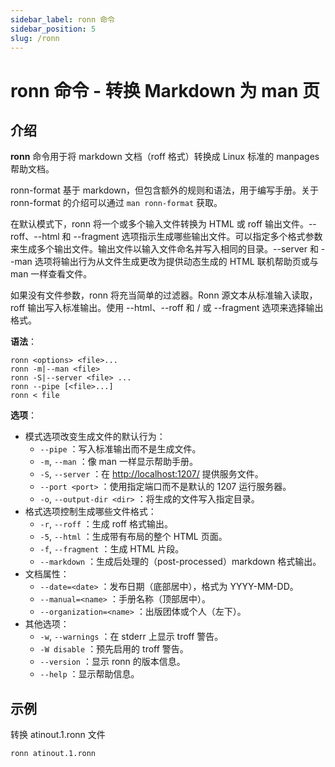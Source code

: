 ```yaml
---
sidebar_label: ronn 命令
sidebar_position: 5
slug: /ronn
---
```


# ronn 命令 - 转换 Markdown 为 man 页



## 介绍

**ronn** 命令用于将 markdown 文档（roff 格式）转换成 Linux 标准的 manpages 帮助文档。

ronn-format 基于 markdown，但包含额外的规则和语法，用于编写手册。关于 ronn-format 的介绍可以通过 `man ronn-format` 获取。	

在默认模式下，ronn 将一个或多个输入文件转换为 HTML 或 roff 输出文件。--roff、--html 和 --fragment 选项指示生成哪些输出文件。可以指定多个格式参数来生成多个输出文件。输出文件以输入文件命名并写入相同的目录。--server 和 --man 选项将输出行为从文件生成更改为提供动态生成的 HTML 联机帮助页或与 man 一样查看文件。

如果没有文件参数，ronn 将充当简单的过滤器。Ronn 源文本从标准输入读取，roff 输出写入标准输出。使用 --html、--roff 和 / 或 --fragment 选项来选择输出格式。 

**语法**：

```shell
ronn <options> <file>...
ronn -m|--man <file>
ronn -S|--server <file> ...
ronn --pipe [<file>...]
ronn < file
```

**选项**：

- 模式选项改变生成文件的默认行为：
  - `--pipe` ：写入标准输出而不是生成文件。
  - `-m`, `--man` ：像 man 一样显示帮助手册。
  - `-S`, `--server` ：在 [http://localhost:1207/](http://localhost:1207/) 提供服务文件。
  - `--port <port>` ：使用指定端口而不是默认的 1207 运行服务器。
  - `-o`, `--output-dir <dir>` ：将生成的文件写入指定目录。
- 格式选项控制生成哪些文件格式：
  - `-r`, `--roff` ：生成 roff 格式输出。
  - `-5`, `--html` ：生成带有布局的整个 HTML 页面。
  - `-f`, `--fragment` ：生成 HTML 片段。
  - `--markdown` ：生成后处理的（post-processed）markdown 格式输出。
- 文档属性：
  - `--date=<date>` ：发布日期（底部居中），格式为 YYYY-MM-DD。
  - `--manual=<name>` ：手册名称（顶部居中）。
  - `--organization=<name>` ：出版团体或个人（左下）。
- 其他选项：
  - `-w`, `--warnings` ：在 stderr 上显示 troff 警告。
  - `-W disable` ：预先启用的 troff 警告。
  - `--version` ：显示 ronn 的版本信息。
  - `--help` ：显示帮助信息。



## 示例

转换 atinout.1.ronn 文件

```shell
ronn atinout.1.ronn
```

